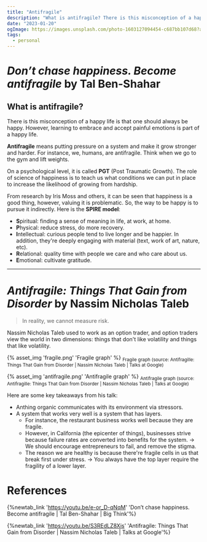 ```yaml
---
title: "Antifragile"
description: "What is antifragile? There is this misconception of a happy life is that one should always be happy. However, learning to embrace and accept painful emotions is part of a happy life"
date: "2023-01-20"
ogImage: https://images.unsplash.com/photo-1603127094454-c687bb107d68?auto=format&fit=crop&q=60&w=600&ixlib=rb-4.0.3&ixid=M3wxMjA3fDB8MHxzZWFyY2h8OHx8ZGlzb3JkZXJ8ZW58MHx8MHx8fDA%3D
tags:
  - personal
---
```


# _Don’t chase happiness. Become antifragile_ by Tal Ben-Shahar

## What is antifragile?

There is this misconception of a happy life is that one should always be happy. However, learning to embrace and accept painful emotions is part of a happy life.

**Antifragile** means putting pressure on a system and make it grow stronger and harder. For instance, we, humans, are antifragile. Think when we go to the gym and lift weights.

On a psychological level, it is called **PGT** (Post Traumatic Growth). The role of science of happiness is to teach us what conditions we can put in place to increase the likelihood of growing from hardship.

From research by Iris Moss and others, it can be seen that happiness is a good thing, however, valuing it is problematic. So, the way to be happy is to pursue it indirectly. Here is the **SPIRE model**:

- **S**piritual: finding a sense of meaning in life, at work, at home.
- **P**hysical: reduce stress, do more recovery.
- **I**ntellectual: curious people tend to live longer and be happier. In addition, they're deeply engaging with material (text, work of art, nature, etc).
- **R**elational: quality time with people we care and who care about us.
- **E**motional: cultivate gratitude.

---

# _Antifragile: Things That Gain from Disorder_ by Nassim Nicholas Taleb

> In reality, we cannot measure risk.

Nassim Nicholas Taleb used to work as an option trader, and option traders view the world in two dimensions: things that don't like volatility and things that like volatility.

{% asset_img 'fragile.png' 'Fragile graph' %}
<sub>Fragile graph (source: Antifragille: Things That Gain from Disorder | Nassim Nicholas Taleb | Talks at Google)</sub>

{% asset_img 'antifragile.png' 'Antifragile graph' %}
<sub>Antifragile graph (source: Antifragille: Things That Gain from Disorder | Nassim Nicholas Taleb | Talks at Google)</sub>

Here are some key takeaways from his talk:

- Anthing organic communicates with its environment via stressors.
- A system that works very well is a system that has layers.
  - For instance, the restaurant business works well because they are fragile.
  - However, in California (the epicenter of things), businesses strive because failure rates are converted into benefits for the system. &rarr; We should encourage entrepreneurs to fail, and remove the stigma.
  - The reason we are healthy is because there're fragile cells in us that break first under stress. &rarr; You always have the top layer require the fragility of a lower layer.

# References

{%newtab_link 'https://youtu.be/e-or_D-qNqM' 'Don’t chase happiness. Become antifragile | Tal Ben-Shahar | Big Think'%}

{%newtab_link 'https://youtu.be/S3REdLZ8Xis' 'Antifragile: Things That Gain from Disorder | Nassim Nicholas Taleb | Talks at Google'%}
